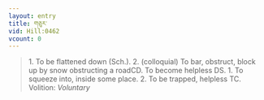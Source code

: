 ```yaml
---
layout: entry
title: གཅུར་
vid: Hill:0462
vcount: 0
---
```

> 1\. To be flattened down (Sch\.)\. 2\. (colloquial) To bar, obstruct, block up by snow obstructing a roadCD\. To become helpless DS\. 1\. To squeeze into, inside some place\. 2\. To be trapped, helpless TC\.
> Volition: _Voluntary_


